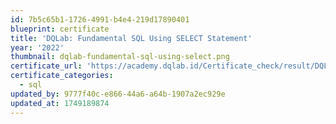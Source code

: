 ```yaml
---
id: 7b5c65b1-1726-4991-b4e4-219d17890401
blueprint: certificate
title: 'DQLab: Fundamental SQL Using SELECT Statement'
year: '2022'
thumbnail: dqlab-fundamental-sql-using-select.png
certificate_url: 'https://academy.dqlab.id/Certificate_check/result/DQLABSQLT1SLCHIR/NONTRACK'
certificate_categories:
  - sql
updated_by: 9777f40c-e866-44a6-a64b-1907a2ec929e
updated_at: 1749189874
---
```

